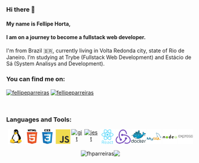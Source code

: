 ### Hi there 👋
#### My name is Fellipe Horta,
#### I am on a journey to become a fullstack web developer.

I'm from Brazil 🇧🇷, currently living in Volta Redonda city, state of Rio de Janeiro. 
I’m studying at Trybe (Fullstack Web Development) and Estácio de Sá (System Analisys and Development).

<h3 align="left">You can find me on:</h3>
<p align="left">
<a href="https://linkedin.com/in/fellipeparreiras" target="blank"><img align="center" src="https://raw.githubusercontent.com/rahuldkjain/github-profile-readme-generator/master/src/images/icons/Social/linked-in-alt.svg" alt="fellipeparreiras" height="30" width="40" /></a>
<a href="https://www.instagram.com/fellipeparreiras/" target="blank"><img align="center" src="https://github.com/gauravghongde/social-icons/blob/master/SVG/Color/Instagram.svg" alt="fellipeparreiras" height="30" width="40" /></a>
</p>
<br>
<h3 align="left">Languages and Tools:</h3>
<p align="center" style="display:flex;justify-content:space-evenly;margin-right:5px">
  <a href="https://www.linux.org/" target="_blank" rel="noreferrer">
    <img src="https://raw.githubusercontent.com/devicons/devicon/master/icons/linux/linux-original.svg" hspace="5" alt="linux" width="40" height="40"/>
  </a>
  <a href="https://www.w3.org/html/" target="_blank" rel="noreferrer">
    <img src="https://raw.githubusercontent.com/devicons/devicon/master/icons/html5/html5-original-wordmark.svg" hspace="3" alt="html5" width="40" height="40"/>       </a>
  <a href="https://www.w3schools.com/css/" target="_blank" rel="noreferrer"> 
    <img src="https://raw.githubusercontent.com/devicons/devicon/master/icons/css3/css3-original-wordmark.svg" hspace="3" alt="css3" width="40" height="40"/>
  </a> 
  <a href="https://developer.mozilla.org/en-US/docs/Web/JavaScript" target="_blank" rel="noreferrer"> 
    <img src="https://raw.githubusercontent.com/devicons/devicon/master/icons/javascript/javascript-original.svg" hspace="3" alt="javascript" width="40" height="40"/>
  </a>
  <a href="https://git-scm.com/" target="_blank" rel="noreferrer"> 
    <img src="https://www.vectorlogo.zone/logos/git-scm/git-scm-icon.svg" hspace="3" alt="git" width="40" height="40"/> 
  </a>
  <a href="https://jestjs.io" target="_blank" rel="noreferrer"> 
    <img src="https://www.vectorlogo.zone/logos/jestjsio/jestjsio-icon.svg" hspace="3" alt="jest" width="40" height="40"/>
  </a>
  <a href="https://reactjs.org/" target="_blank" rel="noreferrer">
    <img src="https://raw.githubusercontent.com/devicons/devicon/master/icons/react/react-original-wordmark.svg" hspace="3" alt="react" width="40" height="40"/>       </a>
  <a href="https://redux.js.org" target="_blank" rel="noreferrer">
    <img src="https://raw.githubusercontent.com/devicons/devicon/master/icons/redux/redux-original.svg" hspace="3" alt="redux" width="40" height="40"/> 
  </a>
  <a href="https://www.docker.com/" target="_blank" rel="noreferrer"> 
    <img src="https://raw.githubusercontent.com/devicons/devicon/master/icons/docker/docker-original-wordmark.svg" hspace="3" alt="docker" width="40" height="40"/>   </a>
  <a href="https://www.mysql.com/" target="_blank" rel="noreferrer">
    <img src="https://raw.githubusercontent.com/devicons/devicon/master/icons/mysql/mysql-original-wordmark.svg" hspace="3" alt="mysql" width="40" height="40"/>       </a>
  <a href="https://nodejs.org" target="_blank" rel="noreferrer">
    <img src="https://raw.githubusercontent.com/devicons/devicon/master/icons/nodejs/nodejs-original-wordmark.svg" hspace="3" alt="nodejs" width="40" height="40"/>   </a>
  <a href="https://expressjs.com" target="_blank" rel="noreferrer">
    <img src="https://raw.githubusercontent.com/devicons/devicon/master/icons/express/express-original-wordmark.svg" hspace="3"  alt="express" width="40" height="40"/> 
  </a> 
</p>

<p align="center" style="display:flex;justify-content:center;align-items:center">
  <img align="center" src="https://github-readme-stats.vercel.app/api?username=fhparreiras&show_icons=true&locale=en" alt="fhparreiras" />
  <img align="center" src="https://github-readme-stats.vercel.app/api/top-langs?username=fhparreiras&show_icons=true&locale=en&layout=compact" 
</p>

